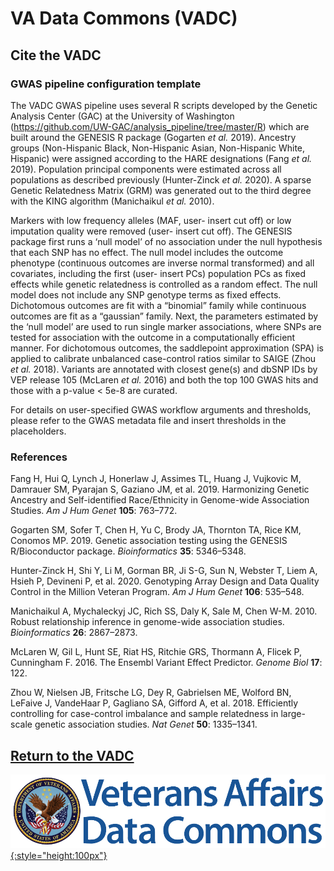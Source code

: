 # VA Data Commons (VADC)

## Cite the VADC

### GWAS pipeline configuration template  

The VADC GWAS pipeline uses several R scripts developed by the Genetic Analysis Center (GAC) at the University of Washington (https://github.com/UW-GAC/analysis_pipeline/tree/master/R) which are built around the GENESIS R package (Gogarten _et al._ 2019). Ancestry groups (Non-Hispanic Black, Non-Hispanic Asian, Non-Hispanic White, Hispanic) were assigned according to the HARE designations (Fang _et al._ 2019). Population principal components were estimated across all populations as described previously (Hunter-Zinck _et al._ 2020). A sparse Genetic Relatedness Matrix (GRM) was generated out to the third degree with the KING algorithm (Manichaikul _et al._ 2010).   

Markers with low frequency alleles (MAF, user- insert cut off) or low imputation quality were removed (user- insert cut off). The GENESIS package first runs a ‘null model’ of no association under the null hypothesis that each SNP has no effect. The null model includes the outcome phenotype (continuous outcomes are inverse normal transformed) and all covariates, including the first (user- insert PCs) population PCs as fixed effects while genetic relatedness is controlled as a random effect. The null model does not include any SNP genotype terms as fixed effects. Dichotomous outcomes are fit with a “binomial” family while continuous outcomes are fit as a “gaussian” family. Next, the parameters estimated by the ‘null model’ are used to run single marker associations, where SNPs are tested for association with the outcome in a computationally efficient manner. For dichotomous outcomes, the saddlepoint approximation (SPA) is applied to calibrate unbalanced case-control ratios similar to SAIGE (Zhou _et al._ 2018). Variants are annotated with closest gene(s) and dbSNP IDs by VEP release 105 (McLaren _et al._ 2016) and both the top 100 GWAS hits and those with a p-value < 5e-8 are curated.  

For details on user-specified GWAS workflow arguments and thresholds, please refer to the GWAS metadata file and insert thresholds in the placeholders. 

### References 

Fang H, Hui Q, Lynch J, Honerlaw J, Assimes TL, Huang J, Vujkovic M, Damrauer SM, Pyarajan S, Gaziano JM, et al. 2019. Harmonizing Genetic Ancestry and Self-identified Race/Ethnicity in Genome-wide Association Studies. _Am J Hum Genet_ __105__: 763–772. 

Gogarten SM, Sofer T, Chen H, Yu C, Brody JA, Thornton TA, Rice KM, Conomos MP. 2019. Genetic association testing using the GENESIS R/Bioconductor package. _Bioinformatics_ __35__: 5346–5348. 

Hunter-Zinck H, Shi Y, Li M, Gorman BR, Ji S-G, Sun N, Webster T, Liem A, Hsieh P, Devineni P, et al. 2020. Genotyping Array Design and Data Quality Control in the Million Veteran Program. _Am J Hum Genet_ __106__: 535–548. 

Manichaikul A, Mychaleckyj JC, Rich SS, Daly K, Sale M, Chen W-M. 2010. Robust relationship inference in genome-wide association studies. _Bioinformatics_ __26__: 2867–2873. 

McLaren W, Gil L, Hunt SE, Riat HS, Ritchie GRS, Thormann A, Flicek P, Cunningham F. 2016. The Ensembl Variant Effect Predictor. _Genome Biol_ __17__: 122. 

Zhou W, Nielsen JB, Fritsche LG, Dey R, Gabrielsen ME, Wolford BN, LeFaive J, VandeHaar P, Gagliano SA, Gifford A, et al. 2018. Efficiently controlling for case-control imbalance and sample relatedness in large-scale genetic association studies. _Nat Genet_ __50__: 1335–1341.

## [Return to the VADC][VADC Platform]

[![VADC Logo][img VADC logo]{:style="height:100px"}][VADC Platform]

<!-- Links and Images -->
[VADC Platform]: https://va.data-commons.org/
[Gen3.org]: https://gen3.org/
[img VADC logo]: ./img/vadc-logo.png
[img Gen3 logo]: ./img/gen3blue.png
<!-- 
[doi link]: 
[pmid link]: 
[pmcid link]: 
-->
